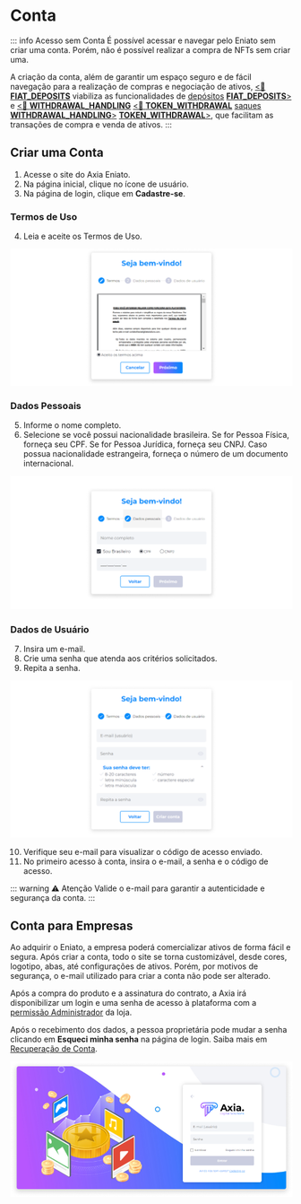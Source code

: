 # Conta
::: info Acesso sem Conta
É possível acessar e navegar pelo Eniato sem criar uma conta. Porém, não é possível realizar a compra de NFTs sem criar uma.

A criação da conta, além de garantir um espaço seguro e de fácil navegação para a realização de compras e negociação de ativos, [<feature><🔐 **FIAT_DEPOSITS**</feature>](../about/licenses.md) viabiliza as funcionalidades de [depósitos](../profile/profile.md) [<feature>**FIAT_DEPOSITS**></feature>](../about/licenses.md) e [<feature><🔐 **WITHDRAWAL_HANDLING**</feature>](../about/licenses.md) [<feature><🔐 **TOKEN_WITHDRAWAL**</feature>](../about/licenses.md) [saques](../profile/profile.md) [<feature> **WITHDRAWAL_HANDLING**></feature>](../about/licenses.md) [<feature> **TOKEN_WITHDRAWAL**></feature>](../about/licenses.md), que facilitam as transações de compra e venda de ativos.
:::

## Criar uma Conta
1. Acesse o site do Axia Eniato.
2. Na página inicial, clique no ícone de usuário.
3. Na página de login, clique em **Cadastre-se**.

### Termos de Uso

4. Leia e aceite os Termos de Uso.

![image](../img/account/account_terms.png)

### Dados Pessoais

5. Informe o nome completo.
6. Selecione se você possui nacionalidade brasileira. Se for Pessoa Física, forneça seu CPF. Se for Pessoa Jurídica, forneça seu CNPJ. Caso possua nacionalidade estrangeira, forneça o número de um documento internacional.

![image](../img/account/account_personaldata.png)

### Dados de Usuário

7. Insira um e-mail.
8. Crie uma senha que atenda aos critérios solicitados.
9. Repita a senha.

![image](../img/account/account_userdata.png)

10. Verifique seu e-mail para visualizar o código de acesso enviado.
11. No primeiro acesso à conta, insira o e-mail, a senha e o código de acesso.

::: warning ⚠️ <warningblocktitle>Atenção</warningblocktitle>
<warningblocktext>Valide o e-mail para garantir a autenticidade e segurança da conta.</warningblocktext>
:::

## Conta para Empresas
Ao adquirir o Eniato, a empresa poderá comercializar ativos de forma fácil e segura. Após criar a conta, todo o site se torna customizável, desde cores, logotipo, abas, até configurações de ativos. Porém, por motivos de segurança, o e-mail utilizado para criar a conta não pode ser alterado.

Após a compra do produto e a assinatura do contrato, a Axia irá disponibilizar um login e uma senha de acesso à plataforma com a [permissão Administrador](../account/account_permissions#administrador) da loja.

Após o recebimento dos dados, a pessoa proprietária pode mudar a senha clicando em **Esqueci minha senha** na página de login. Saiba mais em [Recuperação de Conta](../account/account_recovery.md).

![image](../img/account/eniatologin.png)